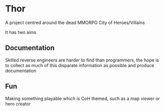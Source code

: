 # Thor

A project centred around the dead MMORPG City of Heroes/Villains

It has two aims

## Documentation

Skilled reverse engineers are harder to find than programmers, the hope is to collect as much of this disparate information as possible and produce documentation

## Fun

Making something playable which is CoH themed, such as a map viewer or hero creator
